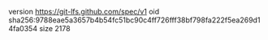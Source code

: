version https://git-lfs.github.com/spec/v1
oid sha256:9788eae5a3657b4b54fc51bc90c4ff726fff38bf798fa222f5ea269d14fa0354
size 2178
